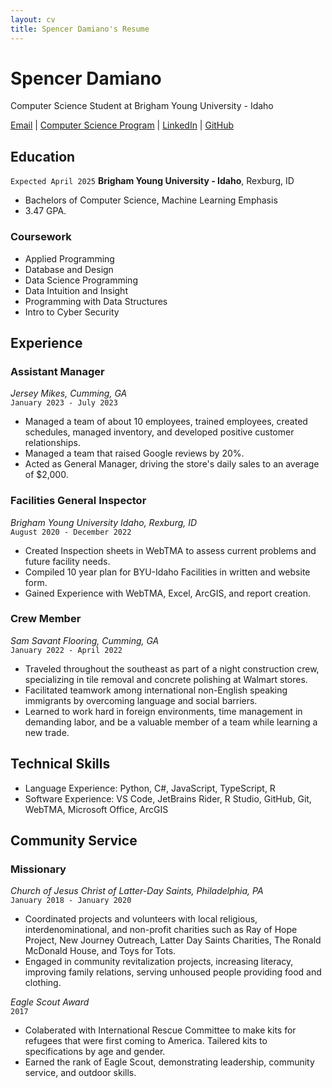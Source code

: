 ```yaml
---
layout: cv
title: Spencer Damiano's Resume
---
```

# Spencer Damiano
Computer Science Student at Brigham Young University - Idaho

<div id="webaddress">
<a href="dam17003@byui.edu">Email</a>
| <a href="https://www.byui.edu/majors/computer-science-bs">Computer Science Program</a>
| <a href="https://www.linkedin.com/in/spencer-damiano-b3ab30218/">LinkedIn</a>
| <a href="https://github.com/Spencer-Damiano">GitHub</a>
</div>

<!-- https://www.monique.tech/the-art-of-markdown -->

## Education

`Expected April 2025`
__Brigham Young University - Idaho__, Rexburg, ID
- Bachelors of Computer Science, Machine Learning Emphasis
- 3.47 GPA.

### Coursework
- Applied Programming
- Database and Design
- Data Science Programming
- Data Intuition and Insight
- Programming with Data Structures
- Intro to Cyber Security

## Experience

### Assistant Manager
_Jersey Mikes, Cumming, GA_  
`January 2023 - July 2023`
- Managed a team of about 10 employees, trained employees, created schedules, managed inventory, and developed positive customer relationships.
- Managed a team that raised Google reviews by 20%.
- Acted as General Manager, driving the store's daily sales to an average of $2,000.

### Facilities General Inspector
_Brigham Young University Idaho, Rexburg, ID_  
`August 2020 - December 2022`
- Created Inspection sheets in WebTMA to assess current problems and future facility needs.
- Compiled 10 year plan for BYU-Idaho Facilities in written and website form.
- Gained Experience with WebTMA, Excel, ArcGIS, and report creation.

### Crew Member
_Sam Savant Flooring, Cumming, GA_  
`January 2022 - April 2022`
- Traveled throughout the southeast as part of a night construction crew, specializing in tile removal and concrete polishing at Walmart stores.
- Facilitated teamwork among international non-English speaking immigrants by overcoming language and social barriers.
- Learned to work hard in foreign environments, time management in demanding labor, and be a valuable member of a team while learning a new trade.

## Technical Skills
- Language Experience: Python, C#, JavaScript, TypeScript, R
- Software Experience: VS Code, JetBrains Rider, R Studio, GitHub, Git, WebTMA, Microsoft Office, ArcGIS

## Community Service

### Missionary
_Church of Jesus Christ of Latter-Day Saints, Philadelphia, PA_  
`January 2018 - January 2020`
- Coordinated projects and volunteers with local religious, interdenominational, and non-profit charities such as Ray of Hope Project, New Journey Outreach, Latter Day Saints Charities, The Ronald McDonald House, and Toys for Tots.
- Engaged in community revitalization projects, increasing literacy, improving family relations, serving unhoused people providing food and clothing.

_Eagle Scout Award_ <br>
`2017`
- Colaberated with International Rescue Committee to make kits for refugees that were first coming to America. Tailered kits to specifications by age and gender.
- Earned the rank of Eagle Scout, demonstrating leadership, community service, and outdoor skills.

<!-- ### Footer

Last updated: June 2024 -->



